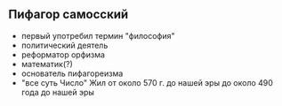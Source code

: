 ## Пифагор самосский
- первый употребил термин "философия"
- политический деятель
- реформатор орфизма
- математик(?)
- основатель пифагореизма
- "все суть Число"
Жил от около 570 г. до нашей эры до около 490 года до нашей эры
